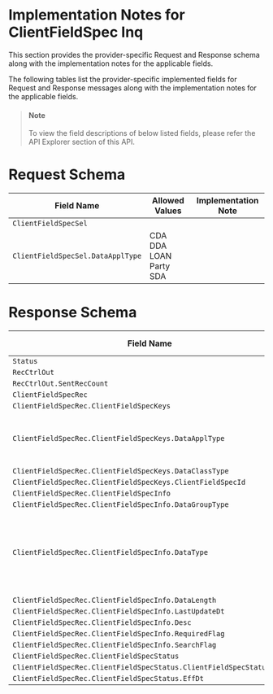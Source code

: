 # Implementation Notes for ClientFieldSpec Inq
This section provides the provider-specific Request and Response schema along with the implementation notes for the applicable fields.
<!-- 
type: tab 
titles: Premier, 
-->


The following tables list the provider-specific implemented fields for Request and Response messages along with the implementation notes for the applicable fields. 


<!-- theme: info -->
> #### Note
> 
> To view the field descriptions of below listed fields, please refer the API Explorer section of this API.


# Request Schema
|Field Name|Allowed Values|Implementation Note|
|----|----|----|
|`ClientFieldSpecSel`|||
|`ClientFieldSpecSel.DataApplType`|CDA<br>DDA<br>LOAN<br>Party<br>SDA<br>||
# Response Schema
|Field Name|Allowed Values|Implementation Note|
|----|----|----|
|`Status`|| |
|`RecCtrlOut`|||
|`RecCtrlOut.SentRecCount`|||
|`ClientFieldSpecRec`|||
|`ClientFieldSpecRec.ClientFieldSpecKeys`|||
|`ClientFieldSpecRec.ClientFieldSpecKeys.DataApplType`|CDA<br>DDA<br>LOAN<br>Party<br>SDA<br>||
|`ClientFieldSpecRec.ClientFieldSpecKeys.DataClassType`|||
|`ClientFieldSpecRec.ClientFieldSpecKeys.ClientFieldSpecId`|||
|`ClientFieldSpecRec.ClientFieldSpecInfo`|||
|`ClientFieldSpecRec.ClientFieldSpecInfo.DataGroupType`|||
|`ClientFieldSpecRec.ClientFieldSpecInfo.DataType`|Alpha<br>Currency<br>CurrencySymbol<br>Date<br>Numeric<br>NumericSymbol<br>Rate<br>RateSymbol||
|`ClientFieldSpecRec.ClientFieldSpecInfo.DataLength`|||
|`ClientFieldSpecRec.ClientFieldSpecInfo.LastUpdateDt`|||
|`ClientFieldSpecRec.ClientFieldSpecInfo.Desc`|||
|`ClientFieldSpecRec.ClientFieldSpecInfo.RequiredFlag`|||
|`ClientFieldSpecRec.ClientFieldSpecInfo.SearchFlag`|||
|`ClientFieldSpecRec.ClientFieldSpecStatus`|||
|`ClientFieldSpecRec.ClientFieldSpecStatus.ClientFieldSpecStatusCode`|||
|`ClientFieldSpecRec.ClientFieldSpecStatus.EffDt`|||
<!-- type: tab-end -->
